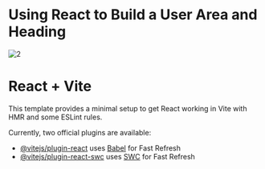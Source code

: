 # Using React to Build a User Area and Heading
![2](https://github.com/XTRMDTECHGUY1/Info-AreaUser-with-Heading-using-React/assets/88555638/0c62edf2-a606-4007-b822-7a605588e37c)



# React + Vite

This template provides a minimal setup to get React working in Vite with HMR and some ESLint rules.

Currently, two official plugins are available:

- [@vitejs/plugin-react](https://github.com/vitejs/vite-plugin-react/blob/main/packages/plugin-react/README.md) uses [Babel](https://babeljs.io/) for Fast Refresh
- [@vitejs/plugin-react-swc](https://github.com/vitejs/vite-plugin-react-swc) uses [SWC](https://swc.rs/) for Fast Refresh
